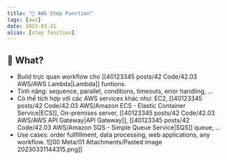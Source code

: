 ```yaml
---
title: "🌱 AWS Step Function"
tags: [aws]
date: 2023-03-31
alias: [step function]
---
```


## 🌿 What?
- Build trực quan workflow cho [[40123345 posts/42 Code/42.03 AWS/AWS Lambda|Lambda]] funtions.
- Tính năng: sequence, parallel, conditions, timeouts, error handling, ...
- Có thể tích hợp với các AWS services khác như: EC2, [[40123345 posts/42 Code/42.03 AWS/Amazon ECS - Elastic Container Service|ECS]], On-premises server, [[40123345 posts/42 Code/42.03 AWS/AWS API Gateway|API Gateway]], [[40123345 posts/42 Code/42.03 AWS/Amazon SQS - Simple Queue Service|SQS]] queue, ...
- Use cases: order fullfillment, data processing, web applications, any workflow. 
![[00 Meta/01 Attachments/Pasted image 20230331144315.png]]
